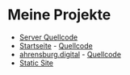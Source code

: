 # Meine Projekte

* [Server Quellcode](https://github.com/thorstenkloehn/Server)
* [Startseite](http://webprogrammierung.org) - [Quellcode](https://github.com/thorstenkloehn/docs)
* [ahrensburg.digital](https://ahrensburg.digital/) - [Quellcode](https://github.com/thorstenkloehn/ahrensburg-digital)
* [Static Site](https://github.com/thorstenkloehn/static)
